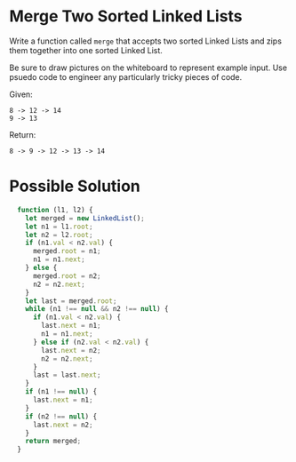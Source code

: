 # Merge Two Sorted Linked Lists
Write a function called `merge` that accepts two sorted
Linked Lists and zips them together into one sorted Linked
List.

Be sure to draw pictures on the whiteboard to represent
example input. Use psuedo code to engineer any particularly
tricky pieces of code.

Given:

```
8 -> 12 -> 14
9 -> 13
```

Return:

```
8 -> 9 -> 12 -> 13 -> 14
```

# Possible Solution
```javascript
  function (l1, l2) {
    let merged = new LinkedList();
    let n1 = l1.root;
    let n2 = l2.root;
    if (n1.val < n2.val) {
      merged.root = n1;
      n1 = n1.next;
    } else {
      merged.root = n2;
      n2 = n2.next;
    }
    let last = merged.root;
    while (n1 !== null && n2 !== null) {
      if (n1.val < n2.val) {
        last.next = n1;
        n1 = n1.next;
      } else if (n2.val < n2.val) {
        last.next = n2;
        n2 = n2.next;
      }
      last = last.next;
    }
    if (n1 !== null) {
      last.next = n1;
    }
    if (n2 !== null) {
      last.next = n2;
    }
    return merged;
  }
```